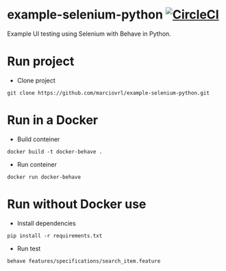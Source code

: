 # example-selenium-python [![CircleCI](https://circleci.com/gh/marciovrl/example-selenium-python.svg?style=svg)](https://circleci.com/gh/marciovrl/example-selenium-python)
Example UI testing using Selenium with Behave in Python.

# Run project
- Clone project
```
git clone https://github.com/marciovrl/example-selenium-python.git
```

# Run in a Docker
- Build conteiner
```
docker build -t docker-behave .
```

- Run conteiner
```
docker run docker-behave
```

# Run without Docker use 
- Install dependencies
```
pip install -r requirements.txt
```

- Run test
```
behave features/specifications/search_item.feature
```